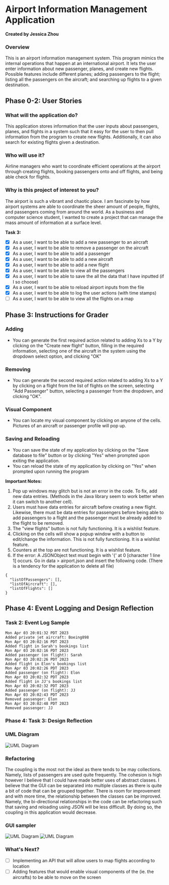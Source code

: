 
# Airport Information Management Application
**Created by Jessica Zhou** 

### Overview

This is an airport information management system. This program 
mimics the internal operations that happen at an international 
airport. It lets the user enter information about new passenger, 
planes, and create new flights. Possible features include different 
planes; adding passengers to the flight; listing all the passengers 
on the aircraft; and searching up flights to a given destination. 

## Phase 0-2: User Stories

### What will the application do?
<p>This application stores information that the user inputs about 
passengers, planes, and flights in a system such that it easy for 
the user to then pull information from the program to create new 
flights. Additionally, it can also search for existing flights 
given a destination.</p>

### Who will use it? 
<p>Airline managers who want to coordinate efficient operations at 
the airport through creating flights, booking passengers onto and 
off flights, and being able check for flights.</p>

### Why is this project of interest to you?
<p>The airport is such a vibrant and chaotic place. I am fascinate 
by how airport systems are able to coordinate the sheer amount of 
people, flights, and passengers coming from around the world. As a 
business and computer science student, I wanted to create a project 
that can manage the mass amount of information at a 
surface level.</p>

**Task 3:**

- [x] As a user, I want to be able to add a new passenger to an aircraft
- [x] As a user, I want to be able to remove a passenger on the aircraft
- [x] As a user, I want to be able to add a passenger
- [x] As a user, I want to be able to add a new aircraft
- [x] As a user, I want to be able to add a new flight
- [x] As a user, I want to be able to view all the passengers
- [x] As a user, I want to be able to save the all the data that I have inputted (if I so choose)
- [x] As a user, I want to be able to reload airport inputs from the file
- [x] As a user, I want to be able to log the user actions (with time stamps)
- [ ] As a user, I want to be able to view all the flights on a map

## Phase 3: Instructions for Grader

### Adding
- You can generate the first required action related to adding Xs to a Y by
  clicking on the "Create new flight" button, filling in the required information,
  selecting one of the aircraft in the system using the dropdown select option,
  and clicking "OK"
### Removing
- You can generate the second required action related to adding Xs to a Y by 
  clicking on a flight from the list of flights on the screen, selecting 
  "Add Passenger" button, selecting a passenger from the dropdown, and clicking "OK".
### Visual Component
- You can locate my visual component by clicking on anyone of the cells. Pictures of an 
  aircraft or passenger profile will pop up.
### Saving and Reloading
- You can save the state of my application by clicking on the "Save database to file" 
  button or by clicking "Yes" when prompted upon exiting the application.
- You can reload the state of my application by clicking on "Yes" when prompted upon
  running the program

**Important Notes:**
1. Pop up windows may glitch but is not an error in the code. To fix, add new data entries. 
   (Methods in the Java library seem to work better when it can switch to another cell). 
2. Users must have data entries for aircraft before creating a new flight. Likewise, there must be 
   data entries for passengers before being able to add passengers to a flight and the passenger must
   be already added to the flight to be removed. 
3. The "view flights" button is not fully functioning. It is a wishlist feature.
4. Clicking on the cells will show a popup window with a button to edit/change the information. 
   This is not fully functioning. It is a wishlist feature. 
5. Counters at the top are not functioning. It is a wishlist feature.
6. If the error: A JSONObject text must begin with '{' at 0 [character 1 line 1] occurs. Go in data > airport.json
   and insert the following code. (There is a tendency for the application to delete all file)
```
{
  "listOfPassengers": [],
  "listOfAircraft": [],
  "listOfFlights": []
}
```

## Phase 4: Event Logging and Design Reflection

### Task 2: Event Log Sample
```
Mon Apr 03 20:01:32 PDT 2023
Added private jet aircraft: Boeing898
Mon Apr 03 20:02:16 PDT 2023
Added flight in Sarah's bookings list
Mon Apr 03 20:02:16 PDT 2023
Added passenger (on flight): Sarah
Mon Apr 03 20:02:26 PDT 2023
Added flight in Elon's bookings list
Mon Apr 03 20:02:26 PDT 2023
Added passenger (on flight): Elon
Mon Apr 03 20:02:32 PDT 2023
Added flight in JJ's bookings list
Mon Apr 03 20:02:32 PDT 2023
Added passenger (on flight): JJ
Mon Apr 03 20:02:43 PDT 2023
Removed passenger: Elon
Mon Apr 03 20:02:48 PDT 2023
Removed passenger: JJ
```

### Phase 4: Task 3: Design Reflection

### UML Diagram

![UML Diagram](UML_Design_Diagram.png)

### Refactoring

The coupling is the most not the ideal as there tends to be may collections. Namely, lists of passengers 
are used quite frequently. The cohesion is high however I believe that I could have made better uses of 
abstract classes. I believe that the GUI can be separated into multiple classes as there is quite a bit 
of code that can be grouped together. There is room for improvement and with more time, the relationship 
between the classes can be improved. Namely, the bi-directional relationships in the code can be refactoring
such that saving and reloading using JSON will be less difficult. By doing so, the coupling in this application 
would decrease.

### GUI sampler

![UML Diagram](GUI_Sampler_1.png)
![UML Diagram](GUI_Sampler_2.png)

### What's Next?
- [ ] Implementing an API that will allow users to map flights according to location
- [ ] Adding features that would enable visual components of the (ie. the aircrafts) 
      to be able to move on the screen